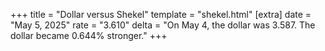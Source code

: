 +++
title = "Dollar versus Shekel"
template = "shekel.html"
[extra]
date = "May  5, 2025"
rate = "3.610"
delta = "On May  4, the dollar was 3.587. The dollar became 0.644% stronger."
+++
